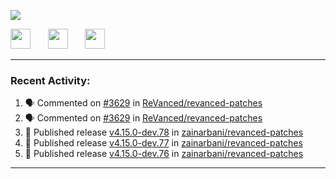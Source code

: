 <p align="left">
  <!-- Typing SVG by DenverCoder1 - https://github.com/DenverCoder1/readme-typing-svg -->
  <a href="https://github.com/DenverCoder1/readme-typing-svg">
    <img src="https://readme-typing-svg.demolab.com/?lines=Hello%2E%2E%2E;Im%20Zain;&font=Fira%20Code&center=false&width=440&height=45&color=00FFFF&vCenter=true&pause=1000&size=22" /></a>
</p>

<p align="left">
  <a href="https://www.youtube.com/@zainarbani"><img width="32px" src="https://www.freeiconspng.com/uploads/youtube-subscribe-png-youtube-subscribe-to-5.png"/></a>
  &#8287;&#8287;&#8287;&#8287;&#8287;
  <a href="https://discord.com/invite/4dMPpvKm"><img width="32px" src="https://www.freeiconspng.com/uploads/discord-icon-7.png"/></a>
  &#8287;&#8287;&#8287;&#8287;&#8287;
  <a href="https://t.me/AnotherZain"><img width="32px" src="https://www.freeiconspng.com/uploads/telegram-icon-1.png"></a>
</p>

---

<h3>Recent Activity:</h3>

<!-- https://github.com/jamesgeorge007/github-activity-readme -->
<!--START_SECTION:activity-->
1. 🗣 Commented on [#3629](https://github.com/ReVanced/revanced-patches/pull/3629#issuecomment-2364326781) in [ReVanced/revanced-patches](https://github.com/ReVanced/revanced-patches)
2. 🗣 Commented on [#3629](https://github.com/ReVanced/revanced-patches/pull/3629#issuecomment-2364265741) in [ReVanced/revanced-patches](https://github.com/ReVanced/revanced-patches)
3. 🚀 Published release [v4.15.0-dev.78](https://github.com/zainarbani/revanced-patches/releases/tag/v4.15.0-dev.78) in [zainarbani/revanced-patches](https://github.com/zainarbani/revanced-patches)
4. 🚀 Published release [v4.15.0-dev.77](https://github.com/zainarbani/revanced-patches/releases/tag/v4.15.0-dev.77) in [zainarbani/revanced-patches](https://github.com/zainarbani/revanced-patches)
5. 🚀 Published release [v4.15.0-dev.76](https://github.com/zainarbani/revanced-patches/releases/tag/v4.15.0-dev.76) in [zainarbani/revanced-patches](https://github.com/zainarbani/revanced-patches)
<!--END_SECTION:activity-->

---
